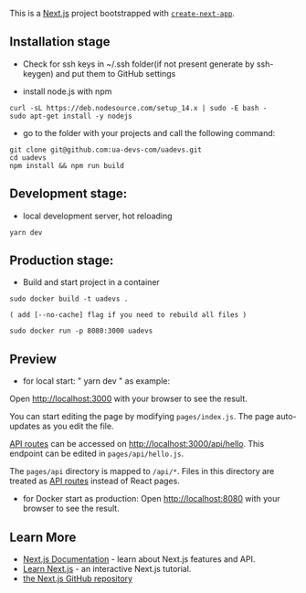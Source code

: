 This is a [Next.js](https://nextjs.org/) project bootstrapped with [`create-next-app`](https://github.com/vercel/next.js/tree/canary/packages/create-next-app).
## Installation stage

- Check for ssh keys in ~/.ssh folder(if not present generate by ssh-keygen) and put them to GitHub settings

- install node.js with npm

```
curl -sL https://deb.nodesource.com/setup_14.x | sudo -E bash -
sudo apt-get install -y nodejs
```
- go to the folder with your projects and call the following command:

```
git clone git@github.com:ua-devs-com/uadevs.git
cd uadevs
npm install && npm run build
```
## Development stage:

- local development server, hot reloading 
```
yarn dev
```
## Production stage:

- Build and start project in a container
```
sudo docker build -t uadevs .

( add [--no-cache] flag if you need to rebuild all files )

sudo docker run -p 8080:3000 uadevs
```
## Preview

- for local start: " yarn dev " as example:

Open [http://localhost:3000](http://localhost:3000) with your browser to see the result.

You can start editing the page by modifying `pages/index.js`. The page auto-updates as you edit the file.

[API routes](https://nextjs.org/docs/api-routes/introduction) can be accessed on [http://localhost:3000/api/hello](http://localhost:3000/api/hello). This endpoint can be edited in `pages/api/hello.js`.

The `pages/api` directory is mapped to `/api/*`. Files in this directory are treated as [API routes](https://nextjs.org/docs/api-routes/introduction) instead of React pages.


- for Docker start as production:
Open [http://localhost:8080](http://localhost:8080) with your browser to see the result.


## Learn More

- [Next.js Documentation](https://nextjs.org/docs) - learn about Next.js features and API.
- [Learn Next.js](https://nextjs.org/learn) - an interactive Next.js tutorial.
- [the Next.js GitHub repository](https://github.com/vercel/next.js/)
